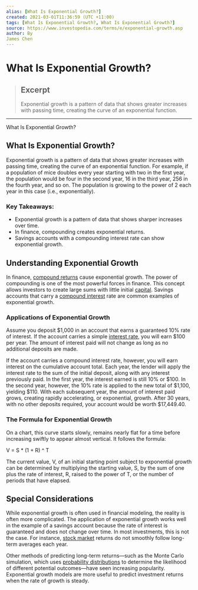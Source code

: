 ```yaml
---
alias: [What Is Exponential Growth?]
created: 2021-03-01T11:36:59 (UTC +11:00)
tags: [What Is Exponential Growth?, What Is Exponential Growth?]
source: https://www.investopedia.com/terms/e/exponential-growth.asp
author: By
James Chen
---
```


# What Is Exponential Growth?

> ## Excerpt
> Exponential growth is a pattern of data that shows greater increases with passing time, creating the curve of an exponential function.

---

What Is Exponential Growth?
## What Is Exponential Growth?

Exponential growth is a pattern of data that shows greater increases with passing time, creating the curve of an exponential function. For example, if a population of mice doubles every year starting with two in the first year, the population would be four in the second year, 16 in the third year, 256 in the fourth year, and so on. The population is growing to the power of 2 each year in this case (i.e., exponentially).

### Key Takeaways:

-   Exponential growth is a pattern of data that shows sharper increases over time.
-   In finance, compounding creates exponential returns.
-   Savings accounts with a compounding interest rate can show exponential growth.

## Understanding Exponential Growth

In finance, [compound returns](https://www.investopedia.com/terms/c/compound.asp) cause exponential growth. The power of compounding is one of the most powerful forces in finance. This concept allows investors to create large sums with little initial [capital](https://www.investopedia.com/terms/c/capital.asp). Savings accounts that carry a [compound interest](https://www.investopedia.com/terms/c/compoundinterest.asp) rate are common examples of exponential growth.

### Applications of Exponential Growth

Assume you deposit $1,000 in an account that earns a guaranteed 10% rate of interest. If the account carries a simple [interest rate](https://www.investopedia.com/terms/i/interestrate.asp), you will earn $100 per year. The amount of interest paid will not change as long as no additional deposits are made.

If the account carries a compound interest rate, however, you will earn interest on the cumulative account total. Each year, the lender will apply the interest rate to the sum of the initial deposit, along with any interest previously paid. In the first year, the interest earned is still 10% or $100. In the second year, however, the 10% rate is applied to the new total of $1,100, yielding $110. With each subsequent year, the amount of interest paid grows, creating rapidly accelerating, or exponential, growth. After 30 years, with no other deposits required, your account would be worth $17,449.40.

### The Formula for Exponential Growth

On a chart, this curve starts slowly, remains nearly flat for a time before increasing swiftly to appear almost vertical. It follows the formula:

V = S \* (1 + R) ^ T

The current value, V, of an initial starting point subject to exponential growth can be determined by multiplying the starting value, S, by the sum of one plus the rate of interest, R, raised to the power of T, or the number of periods that have elapsed.

## Special Considerations

While exponential growth is often used in financial modeling, the reality is often more complicated. The application of exponential growth works well in the example of a savings account because the rate of interest is guaranteed and does not change over time. In most investments, this is not the case. For instance, [stock market](https://www.investopedia.com/terms/s/stockmarket.asp) returns do not smoothly follow long-term averages each year.

Other methods of predicting long-term returns—such as the Monte Carlo simulation, which uses [probability distributions](https://www.investopedia.com/terms/p/probabilitydistribution.asp) to determine the likelihood of different potential outcomes—have seen increasing popularity. Exponential growth models are more useful to predict investment returns when the rate of growth is steady.

